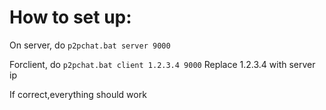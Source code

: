 # How to set up:

On server, do
`p2pchat.bat server 9000`

Forclient, do
`p2pchat.bat client 1.2.3.4 9000`
Replace 1.2.3.4 with server ip

If correct,everything should work
